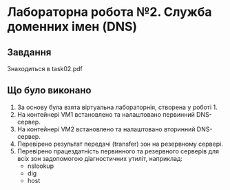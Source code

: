 # Лабораторна робота №2. Служба доменних імен (DNS)

## Завдання

Знаходиться в task02.pdf

## Що було виконано

1. За основу була взята віртуальна лабораторнія, створена у роботі 1.
2. На контейнері VM1 встановлено та налаштовано первинний DNS-сервер.
3. На контейнері VM2 встановлено та налаштовано вторинний DNS-сервер.
4. Перевірено результат передачі (transfer) зон на резервному сервері.
5. Перевірено працездатність первинного та резервного серверів для всіх зон задопомогою діагностичних утиліт, наприклад:
    - nslookup
    - dig
    - host